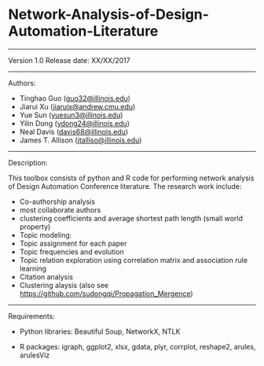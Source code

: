 # Network-Analysis-of-Design-Automation-Literature

-------------------------------------------------------------------------------
Version 1.0
Release date: XX/XX/2017

--------------------------------------------------------------------------------
Authors: 
- Tinghao Guo (guo32@illinois.edu)
- Jiarui Xu (jiaruix@andrew.cmu.edu)
- Yue Sun (yuesun3@illinois.edu)
- Yilin Dong (ydong24@illinois.edu)
- Neal Davis (davis68@illinois.edu)
- James T. Allison (jtalliso@illinois.edu)

-------------------------------------------------------------------------------
Description:

This toolbox consists of python and R code for performing network analysis of
Design Automation Conference literature. The research work include:
- Co-authorship analysis
 - most collaborate authors
 - clustering coefficients and average shortest path length (small world property)
- Topic modeling: 
 - Topic assignment for each paper
 - Topic frequencies and evolution
 - Topic relation exploration using correlation matrix and association rule learning
 - Citation analysis
 - Clustering alaysis (also see https://github.com/sudongqi/Propagation_Mergence)
 
-------------------------------------------------------------------------------
Requirements:

- Python libraries: Beautiful Soup, NetworkX, NTLK

- R packages: igraph, ggplot2, xlsx, gdata, plyr, corrplot, reshape2, arules, arulesViz
